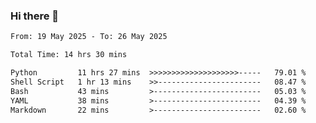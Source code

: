 ### Hi there 👋

<!--
**ututono/ututono** is a ✨ _special_ ✨ repository because its `README.md` (this file) appears on your GitHub profile.

Here are some ideas to get you started:

- 🔭 I’m currently working on ...
- 🌱 I’m currently learning ...
- 👯 I’m looking to collaborate on ...
- 🤔 I’m looking for help with ...
- 💬 Ask me about ...
- 📫 How to reach me: ...
- 😄 Pronouns: ...
- ⚡ Fun fact: ...
-->



<!--START_SECTION:waka-->

```txt
From: 19 May 2025 - To: 26 May 2025

Total Time: 14 hrs 30 mins

Python         11 hrs 27 mins  >>>>>>>>>>>>>>>>>>>>-----   79.01 %
Shell Script   1 hr 13 mins    >>-----------------------   08.47 %
Bash           43 mins         >------------------------   05.03 %
YAML           38 mins         >------------------------   04.39 %
Markdown       22 mins         >------------------------   02.60 %
```

<!--END_SECTION:waka-->
